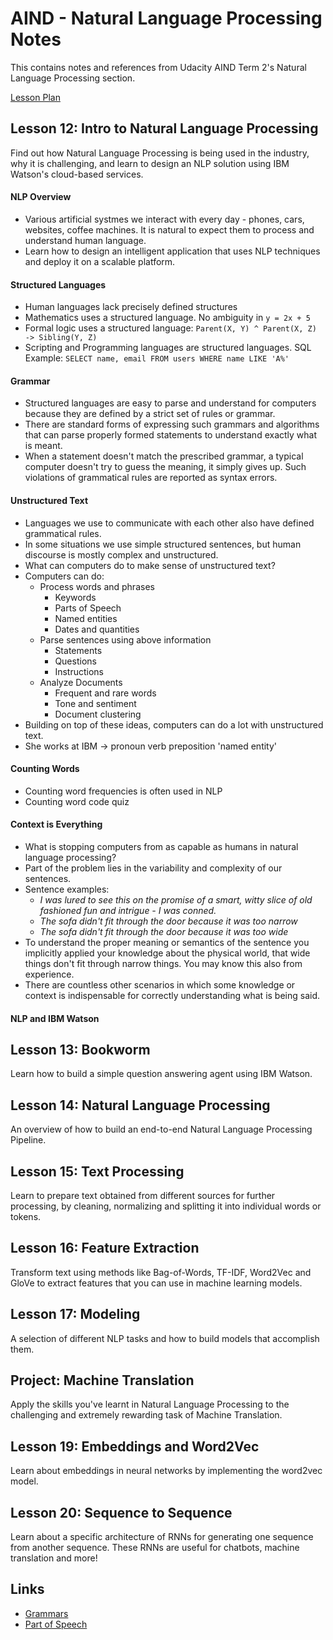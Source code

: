# AIND - Natural Language Processing Notes
This contains notes and references from Udacity AIND Term 2's Natural Language Processing section.


[Lesson Plan](https://sites.google.com/knowlabs.com/aind-student-resources/lesson-plans/term-2-natural-language-processing)

## Lesson 12: Intro to Natural Language Processing
Find out how Natural Language Processing is being used in the industry, why it is challenging, and learn to design an NLP solution using IBM Watson's cloud-based services.

#### NLP Overview
- Various artificial systmes we interact with every day - phones, cars, websites, coffee machines. It is natural to expect them to process and understand human language.
- Learn how to design an intelligent application that uses NLP techniques and deploy it on a scalable platform.


#### Structured Languages
- Human languages lack precisely defined structures
- Mathematics uses a structured language. No ambiguity in `y = 2x + 5`
- Formal logic uses a structured language: `Parent(X, Y) ^ Parent(X, Z) -> Sibling(Y, Z)`
- Scripting and Programming languages are structured languages. SQL Example: `SELECT name, email FROM users WHERE name LIKE 'A%'`


#### Grammar
- Structured languages are easy to parse and understand for computers because they are defined by a strict set of rules or grammar.
- There are standard forms of expressing such grammars and algorithms that can parse properly formed statements to understand exactly what is meant.
- When a statement doesn't match the prescribed grammar, a typical computer doesn't try to guess the meaning, it simply gives up. Such violations of grammatical rules are reported as syntax errors.


#### Unstructured Text
- Languages we use to communicate with each other also have defined grammatical rules.
- In some situations we use simple structured sentences, but human discourse is mostly complex and unstructured.
- What can computers do to make sense of unstructured text?
- Computers can do:
	- Process words and phrases
		- Keywords
		- Parts of Speech
		- Named entities
		- Dates and quantities
	- Parse sentences using above information
		- Statements
		- Questions
		- Instructions
	- Analyze Documents
		- Frequent and rare words
		- Tone and sentiment
		- Document clustering
- Building on top of these ideas, computers can do a lot with unstructured text.
- She works at IBM -> pronoun verb preposition 'named entity'


#### Counting Words
- Counting word frequencies is often used in NLP
- Counting word code quiz


#### Context is Everything
- What is stopping computers from as capable as humans in natural language processing?
- Part of the problem lies in the variability and complexity of our sentences.
- Sentence examples:
	- _I was lured to see this on the promise of a smart, witty slice of old fashioned fun and intrigue - I was conned._
	- _The sofa didn't fit through the door because it was too narrow_
	- _The sofa didn't fit through the door because it was too wide_
- To understand the proper meaning or semantics of the sentence you implicitly applied your knowledge about the physical world, that wide things don't fit through narrow things. You may know this also from experience.
- There are countless other scenarios in which some knowledge or context is indispensable for correctly understanding what is being said.


#### NLP and IBM Watson

## Lesson 13: Bookworm
Learn how to build a simple question answering agent using IBM Watson.

## Lesson 14: Natural Language Processing
An overview of how to build an end-to-end Natural Language Processing Pipeline.

## Lesson 15: Text Processing
Learn to prepare text obtained from different sources for further processing, by cleaning, normalizing and splitting it into individual words or tokens.

## Lesson 16: Feature Extraction
Transform text using methods like Bag-of-Words, TF-IDF, Word2Vec and GloVe to extract features that you can use in machine learning models.

## Lesson 17: Modeling
A selection of different NLP tasks and how to build models that accomplish them.

## Project: Machine Translation
Apply the skills you've learnt in Natural Language Processing to the challenging and extremely rewarding task of Machine Translation.

## Lesson 19: Embeddings and Word2Vec
Learn about embeddings in neural networks by implementing the word2vec model.

## Lesson 20: Sequence to Sequence
Learn about a specific architecture of RNNs for generating one sequence from another sequence. These RNNs are useful for chatbots, machine translation and more!

## Links
- [Grammars](https://classroom.udacity.com/courses/cs101/lessons/48299949/concepts/487192400923)
- [Part of Speech](http://partofspeech.org/)

